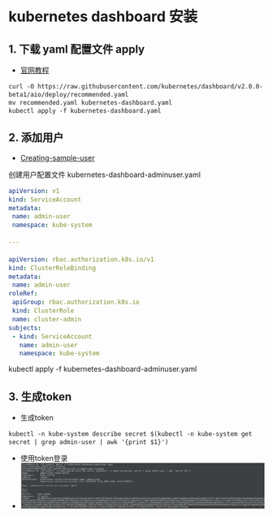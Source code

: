 # kubernetes dashboard 安装
## 1. 下载 yaml 配置文件 apply
 - [官网教程](https://kubernetes.io/docs/tasks/access-application-cluster/web-ui-dashboard/#deploying-the-dashboard-ui)
```
curl -O https://raw.githubusercontent.com/kubernetes/dashboard/v2.0.0-beta1/aio/deploy/recommended.yaml
mv recommended.yaml kubernetes-dashboard.yaml
kubectl apply -f kubernetes-dashboard.yaml
```
## 2. 添加用户
 - [Creating-sample-user](https://github.com/kubernetes/dashboard/wiki/Creating-sample-user)
 
 创建用户配置文件 kubernetes-dashboard-adminuser.yaml
 ```yaml
apiVersion: v1
kind: ServiceAccount
metadata:
  name: admin-user
  namespace: kube-system

---

apiVersion: rbac.authorization.k8s.io/v1
kind: ClusterRoleBinding
metadata:
  name: admin-user
roleRef:
  apiGroup: rbac.authorization.k8s.io
  kind: ClusterRole
  name: cluster-admin
subjects:
  - kind: ServiceAccount
    name: admin-user
    namespace: kube-system
```
kubectl apply -f kubernetes-dashboard-adminuser.yaml

## 3. 生成token
 - 生成token
 ```
 kubectl -n kube-system describe secret $(kubectl -n kube-system get secret | grep admin-user | awk '{print $1}')
 ```
 - 使用token登录
 -  ![avatar](images/kubenetes-dashboard-token.PNG)